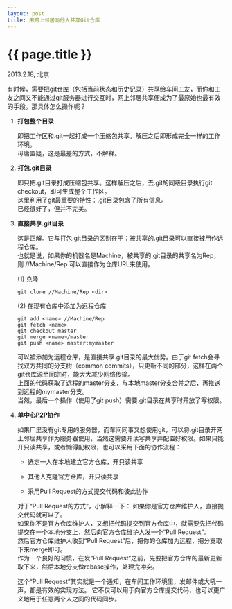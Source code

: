 ```yaml
---
layout: post
title: 用网上邻居向他人共享Git仓库
---
```


{{ page.title }}
================

<p class="meta">2013.2.18, 北京</p>

有时候，需要把git仓库（包括当前状态和历史记录）共享给车间工友，而你和工友之间又不能通过git服务器进行交互时，网上邻居共享便成为了最原始也最有效的手段。那具体怎么操作呢？

1. **打包整个目录**

   即把工作区和.git一起打成一个压缩包共享。解压之后即形成完全一样的工作环境。  
   毋庸置疑，这是最差的方式，不解释。

2. **打包.git目录**

   即只把.git目录打成压缩包共享。这样解压之后，去.git的同级目录执行git checkout，即可生成整个工作区。  
   这里利用了git最重要的特性：.git目录包含了所有信息。  
   已经很好了，但并不完美。

3. **直接共享.git目录**

   这是正解。它与打包.git目录的区别在于：被共享的.git目录可以直接被用作远程仓库。  
   也就是说，如果你的机器名是Machine，被共享的.git目录的共享名为Rep，则 //Machine/Rep 可以直接作为仓库URL来使用。  

   (1) 克隆

       git clone //Machine/Rep <dir>

   (2) 在现有仓库中添加为远程仓库

       git add <name> //Machine/Rep
       git fetch <name>
       git checkout master
       git merge <name>/master
       git push <name> master:mymaster

   可以被添加为远程仓库，是直接共享.git目录的最大优势。由于git fetch会寻找双方共同的分支树（common commits），只更新不同的部分，这样在两个git仓库源至同宗时，能大大减少网络传输。  
   上面的代码获取了远程的master分支，与本地master分支合并之后，再推送到远程的mymaster分支。  
   当然，最后一个操作（使用了git push）需要.git目录在共享时开放了写权限。

4. **单中心P2P协作**

   如果厂里没有git专用的服务器，而车间同事又想使用git，可以将.git目录开网上邻居共享作为服务器使用，当然这需要开读写共享并配置好权限。如果只能开只读共享，或者懒得配权限，也可以采用下面的协作流程：

   * 选定一人在本地建立官方仓库，开只读共享

   * 其他人克隆官方仓库，开只读共享

   * 采用Pull Request的方式提交代码和彼此协作

   对于“Pull Request的方式”，小解释一下：
   如果你是官方仓库维护人，直接提交代码就可以了。  
   如果你不是官方仓库维护人，又想把代码提交到官方仓库中，就需要先把代码提交在一个本地分支上，然后向官方仓库维护人发一个“Pull Request”。  
   然后官方仓库维护人收到“Pull Request”后，把你的仓库加为远程，把分支取下来merge即可。  
   作为一个良好的习惯，在发“Pull Request”之前，先要把官方仓库的最新更新取下来，然后本地分支做rebase操作，处理完冲突。

   这个“Pull Request”其实就是一个通知，在车间工作环境里，发邮件或大吼一声，都是有效的实现方法。
   它不仅可以用于向官方仓库提交代码，也可以更广义地用于任意两个人之间的代码同步。
